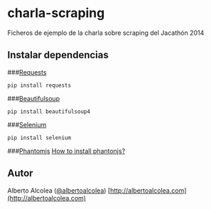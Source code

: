 charla-scraping
===============

Ficheros de ejemplo de la charla sobre scraping del Jacathón 2014


Instalar dependencias
---------------------
###[Requests](http://docs.python-requests.org/en/latest/)

    pip install requests

###[Beautifulsoup](http://www.crummy.com/software/BeautifulSoup/)

    pip install beautifulsoup4

###[Selenium](http://selenium-python.readthedocs.org/)

    pip install selenium

###[Phantomjs](http://phantomjs.org/)
[How to install phantonjs?](http://phantomjs.org/build.html)


Autor
-----
Alberto Alcolea ([@albertoalcolea](https://twitter.com/albertoalcolea))
[http://albertoalcolea.com](http://albertoalcolea.com)